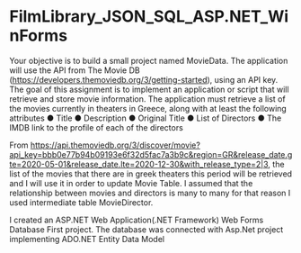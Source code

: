 # FilmLibrary_JSON_SQL_ASP.NET_WinForms

Your objective is to build a small project named MovieData. The application will use the API
from The Movie DB (https://developers.themoviedb.org/3/getting-started), using an
API key.
The goal of this assignment is to implement an application or script that will retrieve and
store movie information.
The application must retrieve a list of the movies currently in theaters in Greece, along with
at least the following attributes
● Title
● Description
● Original Title
● List of Directors
● The IMDB link to the profile of each of the directors

From https://api.themoviedb.org/3/discover/movie?api_key=bbb0e77b94b09193e6f32d5fac7a3b9c&region=GR&release_date.gte=2020-05-01&release_date.lte=2020-12-30&with_release_type=2|3, the list of the movies that there are in greek theaters this period will be retrieved and I will use it in order to update Movie Table. I assumed that the relationship between movies and directors is many to many for that reason I used intermediate table MovieDirector.

I created an ASP.NET Web Application(.NET Framework) Web Forms Database First project.
The database was connected with Asp.Net project implementing ADO.NET Entity Data Model


